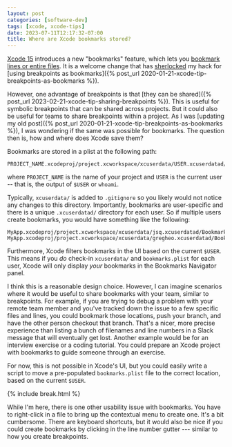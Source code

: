 ```yaml
---
layout: post
categories: [software-dev]
tags: [xcode, xcode-tips]
date: 2023-07-11T12:17:32-07:00
title: Where are Xcode bookmarks stored?
---
```


[Xcode 15](https://developer.apple.com/documentation/xcode-release-notes/xcode-15-release-notes) introduces a new "bookmarks" feature, which lets you [bookmark lines or entire files](https://sarunw.com/posts/bookmark-in-xcode15/). It is a welcome change that has [sherlocked](https://en.wikipedia.org/wiki/Sherlock_(software)#Sherlocked_as_a_term) my hack for [using breakpoints as bookmarks]({% post_url 2020-01-21-xcode-tip-breakpoints-as-bookmarks %}).

<!--excerpt-->

However, one advantage of breakpoints is that [they can be shared]({% post_url 2023-02-21-xcode-tip-sharing-breakpoints %}). This is useful for symbolic breakpoints that can be shared across projects. But it could also be useful for teams to share breakpoints within a project. As I was [updating my old post]({% post_url 2020-01-21-xcode-tip-breakpoints-as-bookmarks %}), I was wondering if the same was possible for bookmarks. The question then is, how and where does Xcode save them?

Bookmarks are stored in a plist at the following path:

```
PROJECT_NAME.xcodeproj/project.xcworkspace/xcuserdata/USER.xcuserdatad/Bookmarks/bookmarks.plist
```

where `PROJECT_NAME` is the name of your project and `USER` is the current user -- that is, the output of `$USER` or `whoami`.

Typically, `xcuserdata/` is added to `.gitignore` so you likely would not notice any changes to this directory. Importantly, bookmarks are user-specific and there is a unique `.xcuserdatad/` directory for each user. So if multiple users create bookmarks, you would have something like the following:

```
MyApp.xcodeproj/project.xcworkspace/xcuserdata/jsq.xcuserdatad/Bookmarks/bookmarks.plist
MyApp.xcodeproj/project.xcworkspace/xcuserdata/gregheo.xcuserdatad/Bookmarks/bookmarks.plist
```

Furthermore, Xcode filters bookmarks in the UI based on the current `$USER`. This means if you _do_ check-in `xcuserdata/` and `bookmarks.plist` for each user, Xcode will only display _your_ bookmarks in the Bookmarks Navigator panel.

I think this is a reasonable design choice. However, I can imagine scenarios where it would be useful to share bookmarks with your team, similar to breakpoints. For example, if you are trying to debug a problem with your remote team member and you've tracked down the issue to a few specific files and lines, you could bookmark those locations, push your branch, and have the other person checkout that branch. That's a nicer, more precise experience than listing a bunch of filenames and line numbers in a Slack message that will eventually get lost. Another example would be for an interview exercise or a coding tutorial. You could prepare an Xcode project with bookmarks to guide someone through an exercise.

For now, this is not possible in Xcode's UI, but you could easily write a script to move a pre-populated `bookmarks.plist` file to the correct location, based on the current `$USER`.

{% include break.html %}

While I'm here, there is one other usability issue with bookmarks. You have to right-click in a file to bring up the contextual menu to create one. It's a bit cumbersome. There are keyboard shortcuts, but it would also be nice if you could create bookmarks by clicking in the line number gutter --- similar to how you create breakpoints.
